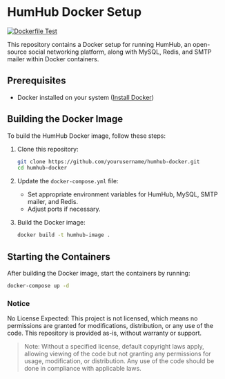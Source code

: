 # HumHub Docker Setup
[![Dockerfile Test](https://github.com/GreenMeteor/humhub-docker/actions/workflows/tests.yml/badge.svg?event=push)](https://github.com/GreenMeteor/humhub-docker/actions/workflows/tests.yml)

This repository contains a Docker setup for running HumHub, an open-source social networking platform, along with MySQL, Redis, and SMTP mailer within Docker containers.

## Prerequisites

- Docker installed on your system ([Install Docker](https://docs.docker.com/get-docker/))

## Building the Docker Image

To build the HumHub Docker image, follow these steps:

1. Clone this repository:

    ```bash
    git clone https://github.com/yourusername/humhub-docker.git
    cd humhub-docker
    ```

2. Update the `docker-compose.yml` file:
   - Set appropriate environment variables for HumHub, MySQL, SMTP mailer, and Redis.
   - Adjust ports if necessary.

3. Build the Docker image:

    ```bash
    docker build -t humhub-image .
    ```

## Starting the Containers

After building the Docker image, start the containers by running:

```bash
docker-compose up -d
```

### Notice
No License Expected: This project is not licensed, which means no permissions are granted for modifications, distribution, or any use of the code. This repository is provided as-is, without warranty or support.

> Note: Without a specified license, default copyright laws apply, allowing viewing of the code but not granting any permissions for usage, modification, or distribution. Any use of the code should be done in compliance with applicable laws.
